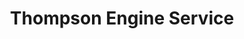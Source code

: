 ---
title: "Thompson Engine Service"
url: /pensacola/thompson-engine-service/
shop: Autowerkstatt
---